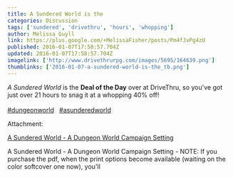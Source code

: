 ```yaml
---
title: A Sundered World is the
categories: Discussion
tags: ['sundered', 'drivethru', 'hours', 'whopping']
author: Melissa Guyll
link: https://plus.google.com/+MelissaFisher/posts/Pm4fJxPg4zU
published: 2016-01-07T17:58:57.704Z
updated: 2016-01-07T17:58:57.704Z
imagelink: ['http://www.drivethrurpg.com/images/5695/164639.png']
thumblinks: ['2016-01-07-a-sundered-world-is-the_tb.png']
---
```


<i>A Sundered World</i> is the <b>Deal of the Day</b> over at DriveThru, so you&#39;ve got just over 21 hours to snag it at a whopping 40% off!<br /><br /> <a rel="nofollow" class="ot-hashtag" href="https://plus.google.com/s/%23dungeonworld/posts">#dungeonworld</a>     <a rel="nofollow" class="ot-hashtag" href="https://plus.google.com/s/%23asunderedworld/posts">#asunderedworld</a>   


Attachment:

<a href='http://www.drivethrurpg.com/product/164639/A-Sundered-World--A-Dungeon-World-Campaign-Setting?src=DotD&from_home=1'>A Sundered World - A Dungeon World Campaign Setting</a>


A Sundered World - A Dungeon World Campaign Setting - NOTE: If you purchase the pdf, when the print options become available (waiting on the color softcover one now), you'll